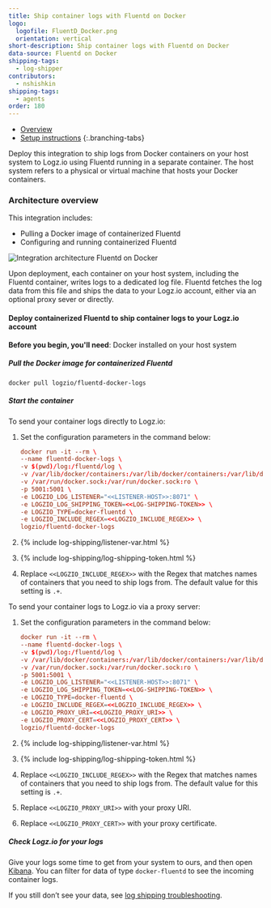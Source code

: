 ```yaml
---
title: Ship container logs with Fluentd on Docker
logo:
  logofile: FluentD_Docker.png
  orientation: vertical
short-description: Ship container logs with Fluentd on Docker
data-source: Fluentd on Docker
shipping-tags:
  - log-shipper
contributors:
  - nshishkin
shipping-tags:
  - agents
order: 180
---
```

<!-- tabContainer:start -->
<div class="branching-container">

* [Overview](#overview)
* [Setup instructions](#setup-instructions)
{:.branching-tabs}

<!-- tab:start -->
<div id="overview">

Deploy this integration to ship logs from Docker containers on your host system to Logz.io using Fluentd running in a separate container. The host system refers to a physical or virtual machine that hosts your Docker containers.


### Architecture overview

This integration includes:


* Pulling a Docker image of containerized Fluentd
* Configuring and running containerized Fluentd

![Integration architecture Fluentd on Docker](https://dytvr9ot2sszz.cloudfront.net/logz-docs/log-shipping/docker_fluentd_draft_hla.png)

Upon deployment, each container on your host system, including the Fluentd container, writes logs to a dedicated log file. Fluentd fetches the log data from this file and ships the data to your Logz.io account, either via an optional proxy sever or directly.

</div>
<!-- tab:end -->


<!-- tab:start -->
<div id="setup-instructions">

#### Deploy containerized Fluentd to ship container logs to your Logz.io account

**Before you begin, you'll need**:
Docker installed on your host system

<div class="tasklist">

##### Pull the Docker image for containerized Fluentd

```shell
docker pull logzio/fluentd-docker-logs
```

##### Start the container

To send your container logs directly to Logz.io:

1. Set the configuration parameters in the command below:

   ```conf
   docker run -it --rm \
   --name fluentd-docker-logs \
   -v $(pwd)/log:/fluentd/log \
   -v /var/lib/docker/containers:/var/lib/docker/containers:/var/lib/docker/containers:ro \
   -v /var/run/docker.sock:/var/run/docker.sock:ro \
   -p 5001:5001 \
   -e LOGZIO_LOG_LISTENER="<<LISTENER-HOST>>:8071" \
   -e LOGZIO_LOG_SHIPPING_TOKEN=<<LOG-SHIPPING-TOKEN>> \
   -e LOGZIO_TYPE=docker-fluentd \
   -e LOGZIO_INCLUDE_REGEX=<<LOGZIO_INCLUDE_REGEX>> \
   logzio/fluentd-docker-logs
   ```

2. {% include log-shipping/listener-var.html %}
3. {% include log-shipping/log-shipping-token.html %}
4. Replace `<<LOGZIO_INCLUDE_REGEX>>` with the Regex that matches names of containers that you need to ship logs from. The default value for this setting is `.+`.

To send your container logs to Logz.io via a proxy server:

1. Set the configuration parameters in the command below:

   ```conf
   docker run -it --rm \
   --name fluentd-docker-logs \
   -v $(pwd)/log:/fluentd/log \
   -v /var/lib/docker/containers:/var/lib/docker/containers:/var/lib/docker/containers:ro \
   -v /var/run/docker.sock:/var/run/docker.sock:ro \
   -p 5001:5001 \
   -e LOGZIO_LOG_LISTENER="<<LISTENER-HOST>>:8071" \
   -e LOGZIO_LOG_SHIPPING_TOKEN=<<LOG-SHIPPING-TOKEN>> \
   -e LOGZIO_TYPE=docker-fluentd \
   -e LOGZIO_INCLUDE_REGEX=<<LOGZIO_INCLUDE_REGEX>> \
   -e LOGZIO_PROXY_URI=<<LOGZIO_PROXY_URI>> \
   -e LOGZIO_PROXY_CERT=<<LOGZIO_PROXY_CERT>> \
   logzio/fluentd-docker-logs
   ```

2. {% include log-shipping/listener-var.html %}
3. {% include log-shipping/log-shipping-token.html %}
4. Replace `<<LOGZIO_INCLUDE_REGEX>>` with the Regex that matches names of containers that you need to ship logs from. The default value for this setting is `.+`.
5. Replace `<<LOGZIO_PROXY_URI>>` with your proxy URI.
6. Replace `<<LOGZIO_PROXY_CERT>>` with your proxy certificate.

##### Check Logz.io for your logs

Give your logs some time to get from your system to ours, and then open [Kibana](https://app.logz.io/#/dashboard/kibana/discover?). You can filter for data of type `docker-fluentd` to see the incoming container logs.
  
If you still don’t see your data, see [log shipping troubleshooting](https://docs.logz.io/user-guide/log-shipping/log-shipping-troubleshooting.html).
</div>

</div>
<!-- tab:end -->

</div>
<!-- tabContainer:end -->
